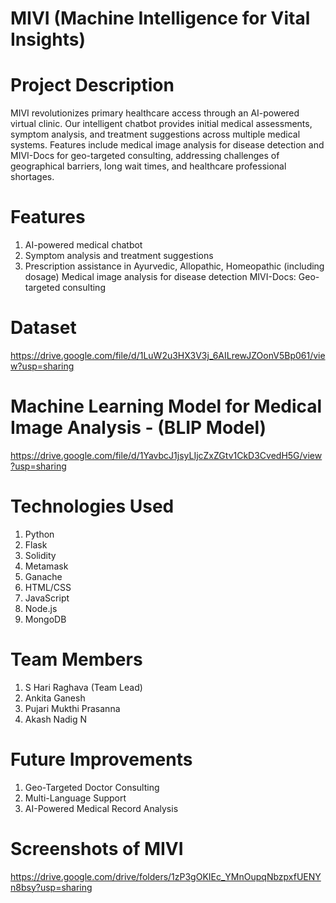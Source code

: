 # MIVI (Machine Intelligence for Vital Insights)

# Project Description
MIVI revolutionizes primary healthcare access through an AI-powered virtual clinic. Our intelligent chatbot provides initial medical assessments, symptom analysis, and treatment suggestions across multiple medical systems. Features include medical image analysis for disease detection and MIVI-Docs for geo-targeted consulting, addressing challenges of geographical barriers, long wait times, and healthcare professional shortages.

# Features
1) AI-powered medical chatbot
2) Symptom analysis and treatment suggestions
3) Prescription assistance in Ayurvedic, Allopathic, Homeopathic (including dosage)
Medical image analysis for disease detection
MIVI-Docs: Geo-targeted consulting

# Dataset
https://drive.google.com/file/d/1LuW2u3HX3V3j_6AILrewJZOonV5Bp061/view?usp=sharing

# Machine Learning Model for Medical Image Analysis - (BLIP Model)
https://drive.google.com/file/d/1YavbcJ1jsyLIjcZxZGtv1CkD3CvedH5G/view?usp=sharing

# Technologies Used
1) Python
2) Flask
3) Solidity
4) Metamask
5) Ganache
6) HTML/CSS
7) JavaScript
8) Node.js
9) MongoDB

# Team Members
1) S Hari Raghava (Team Lead)
2) Ankita Ganesh
3) Pujari Mukthi Prasanna
4) Akash Nadig N

# Future Improvements
1) Geo-Targeted Doctor Consulting
2) Multi-Language Support
3) AI-Powered Medical Record Analysis

# Screenshots of MIVI
https://drive.google.com/drive/folders/1zP3gOKIEc_YMnOupqNbzpxfUENYn8bsy?usp=sharing

